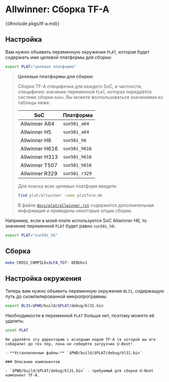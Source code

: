 # Allwinner: Сборка TF-A

{{#include pkgs/tf-a.md}}

## Настройка

Вам нужно объявить переменную окружения `PLAT`, которая будет содержать имя целевой платформы для сборки:

```bash
export PLAT="целевая платформа"
```

> **Целевые платформы для сборки:**
>
> Сборка TF-A специфична для каждого SoC, в частности, специфично значение переменной `PLAT`, которая передаётся системе сборки `make`. Вы можете воспользоваться значениями из таблицы ниже:
>
> | SoC            | Платформа     |
> |----------------|---------------|
> | Allwinner A64  | `sun50i_a64`  |
> | Allwinner H5   | `sun50i_a64`  |
> | Allwinner H6   | `sun50i_h6`   |
> | Allwinner H616 | `sun50i_h616` |
> | Allwinner H313 | `sun50i_h616` |
> | Allwinner T507 | `sun50i_h616` |
> | Allwinner R329 | `sun50i_r329` |
>
> Для поиска всех целевых платформ введите:
>
> ```bash
> find plat/allwinner -name platform.mk
> ```
> В файле [`docs/plat/allwinner.rst`](https://trustedfirmware-a.readthedocs.io/en/latest/plat/allwinner.html) содержится дополнительная информация и приведены некоторые опции сборки.

Например, если в моей плате используется SoC Allwinner H6, то значение переменной `PLAT` будет равно `sun50i_h6`:

```bash
export PLAT="sun50i_h6"
```

## Сборка

```bash
make CROSS_COMPILE=$LFA_TGT- DEBUG=1
```

## Настройка окружения

Теперь вам нужно объявить переменную окружения `BL31`, содержащую путь до скомпилированной микропрограммы:

```bash
export BL31=$PWD/build/$PLAT/debug/bl31.bin
```

Необходимости в переменной `PLAT` больше нет, поэтому можете её удалить:

```bash
unset PLAT
```

```admonish warning title="Внимание"
Не удаляйте эту директорию с исходным кодом TF-A (в которой вы его собирали) до тех пор, пока не соберёте загрузчик U-Boot!
```

~~~admonish note title="Содержимое пакета" collapsible=true
- **Установленные файлы:** `$PWD/build/$PLAT/debug/bl31.bin`

### Описание компонентов

- `$PWD/build/$PLAT/debug/bl31.bin` - требуемый для сборки U-Boot компонент TF-A.
~~~
